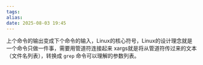 ```yaml
---
tags: 
alias: 
date: 2025-08-03 19:45
---
```

上个命令的输出变成下个命令的输入，Linux的核心符号，Linux的设计理念就是一个命令只做一件事，需要用管道符连接起来
xargs就是将从管道符传过来的文本（文件名列表），转换成 `grep` 命令可以理解的参数列表。